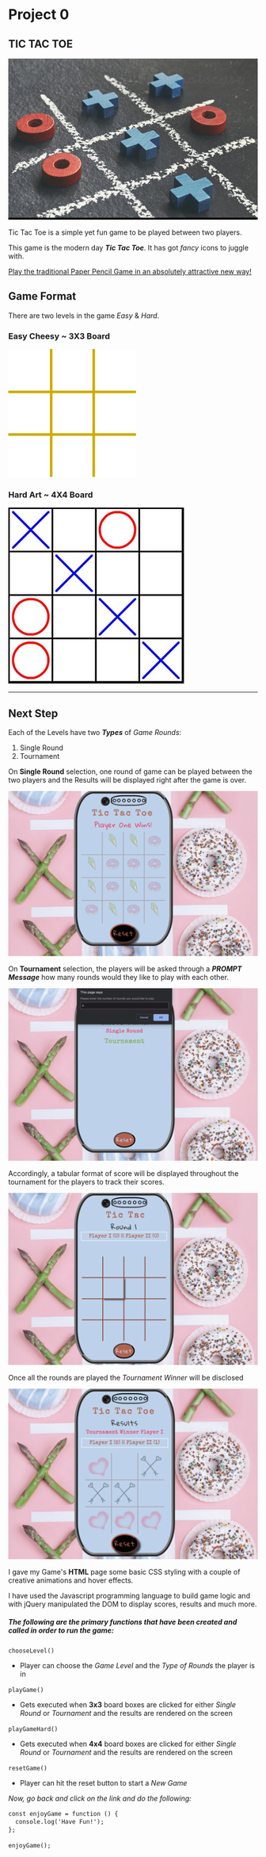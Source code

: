 # Project 0

TIC TAC TOE
--------------------------------------
![tic tac toe](images/2690810-tic-tac-toe-game-on-dark-slate-background-blue-red-joy-photocase-stock-photo-large.jpg)

Tic Tac Toe is a simple yet fun game to be played between two players.

This game is the modern day ***Tic Tac Toe***. It has got *fancy* icons to juggle with.

[Play the traditional Paper Pencil Game in an absolutely attractive new way!](https://rashidabengali.github.io/tic-tac-toe/)

## Game Format

There are two levels in the game *Easy* & *Hard*.

### Easy Cheesy ~ 3X3 Board
![3x3](images/TicTacToe_ani.gif)

### Hard Art ~ 4X4 Board
![4x4](images/61USkHn-OPL._SY355_.png)

---------------------------------------
Next Step
----------------------------------------

Each of the Levels have two ***Types*** of *Game Rounds*:
1. Single Round
1. Tournament

On **Single Round** selection, one round of game can be played between the two players and the Results will be displayed right after the game is over.

![Single Selection](images/single.png)

On **Tournament** selection, the players will be asked through a ***PROMPT Message*** how many rounds would they like to play with each other.

![prompt](images/prompt.png)

Accordingly, a tabular format of score will be displayed throughout the tournament for the players to track their scores.

![score](images/tournament.png)

Once all the rounds are played the *Tournament Winner* will be disclosed

![message](images/results.png)

I gave my Game's **HTML** page some basic CSS styling with a couple of creative animations and hover effects.

I have used the Javascript programming language to build game logic and with jQuery manipulated the DOM to display scores, results and much more.

##### The following are the primary functions that have been created and called in order to run the game:

`chooseLevel()`
 - Player can choose the *Game Level* and the *Type of Rounds* the player is in

 `playGame()`
 - Gets executed when **3x3** board boxes are clicked for either *Single Round* or *Tournament* and the results are rendered on the screen

 `playGameHard()`

 - Gets executed when **4x4** board boxes are clicked for either *Single Round* or *Tournament* and the results are rendered on the screen

 `resetGame()`
 - Player can hit the reset button to start a *New Game*


*Now, go back and click on the link and do the following:*

```
const enjoyGame = function () {
  console.log('Have Fun!');
};

enjoyGame();
```
